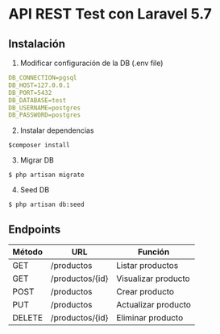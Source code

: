 # API REST Test con Laravel 5.7

## Instalación

1. Modificar configuración de la DB (.env file)

```yaml
DB_CONNECTION=pgsql
DB_HOST=127.0.0.1
DB_PORT=5432
DB_DATABASE=test
DB_USERNAME=postgres
DB_PASSWORD=postgres
```

2. Instalar dependencias

```$composer install```
    
3. Migrar DB

```$ php artisan migrate```
    
4. Seed DB

```$ php artisan db:seed```

## Endpoints

Método | URL | Función
-- | -- | --
GET | /productos | Listar productos
GET | /productos/{id} | Visualizar producto
POST | /productos | Crear producto
PUT | /productos | Actualizar producto
DELETE | /productos/{id} | Eliminar producto

